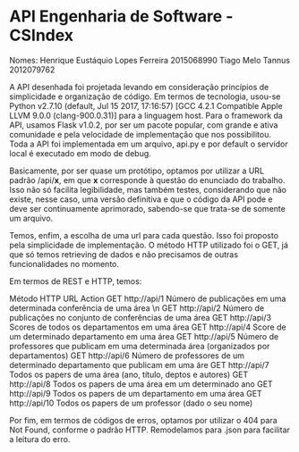 # API Engenharia de Software - CSIndex

Nomes: 
Henrique Eustáquio Lopes Ferreira     2015068990
Tiago Melo Tannus                     2012079762

A API desenhada foi projetada levando em consideração princípios de simplicidade e organização de código. Em termos de tecnologia, usou-se Python v2.7.10 (default, Jul 15 2017, 17:16:57) [GCC 4.2.1 Compatible Apple LLVM 9.0.0 (clang-900.0.31)] para a linguagem host. Para o framework da API, usamos Flask v1.0.2, por ser um pacote popular, com grande e ativa comunidade e pela velocidade de implementação que nos possibilitou. Toda a API foi implementada em um arquivo, api.py e por default o servidor local é executado em modo de debug.

Basicamente, por ser quase um protótipo, optamos por utilizar a URL padrão /api/__x__, em que __x__ corresponde à questão do enunciado do trabalho. Isso não só facilita legibilidade, mas também testes, considerando que não existe, nesse caso, uma versão definitiva e que o código da API pode e deve ser continuamente aprimorado, sabendo-se que trata-se de somente um arquivo.

Temos, enfim, a escolha de uma url para cada questão. Isso foi proposto pela simplicidade de implementação. O método HTTP utilizado foi o GET, já que só temos retrieving de dados e não precisamos de outras funcionalidades no momento.

Em termos de REST e HTTP, temos:


Método HTTP         URL                   Action
GET                 http://api/1          Número de publicações em uma determinada conferência de uma área \n
GET                 http://api/2          Número de publicações no conjunto de conferências de uma área
GET                 http://api/3          Scores de todos os departamentos em uma área
GET                 http://api/4          Score de um determinado departamento em uma área
GET                 http://api/5          Número de professores que publicam em uma determinada área (organizados por departamentos)
GET                 http://api/6          Número de professores de um determinado departamento que publicam em uma áre
GET                 http://api/7          Todos os papers de uma área (ano, título, deptos e autores)
GET                 http://api/8          Todos os papers de uma área em um determinado ano
GET                 http://api/9          Todos os papers de um departamento em uma área
GET                 http://api/10         Todos os papers de um professor (dado o seu nome)

Por fim, em termos de códigos de erros, optamos por utilizar o 404 para Not Found, conforme o padrão HTTP. Remodelamos para .json para facilitar a leitura do erro.
